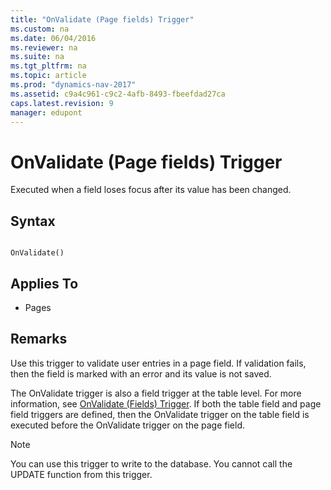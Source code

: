 ```yaml
---
title: "OnValidate (Page fields) Trigger"
ms.custom: na
ms.date: 06/04/2016
ms.reviewer: na
ms.suite: na
ms.tgt_pltfrm: na
ms.topic: article
ms.prod: "dynamics-nav-2017"
ms.assetid: c9a4c961-c9c2-4afb-8493-fbeefdad27ca
caps.latest.revision: 9
manager: edupont
---
```

# OnValidate (Page fields) Trigger
Executed when a field loses focus after its value has been changed.  
  
## Syntax  
  
```  
  
OnValidate()  
```  
  
## Applies To  
  
-   Pages  
  
## Remarks  
 Use this trigger to validate user entries in a page field. If validation fails, then the field is marked with an error and its value is not saved.  
  
 The OnValidate trigger is also a field trigger at the table level. For more information, see [OnValidate \(Fields\) Trigger](OnValidate--Fields--Trigger.md). If both the table field and page field triggers are defined, then the OnValidate trigger on the table field is executed before the OnValidate trigger on the page field.  
  
> [!NOTE]  
>  You can use this trigger to write to the database. You cannot call the UPDATE function from this trigger.